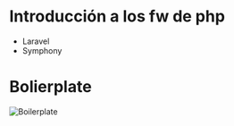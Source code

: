 # Introducción a los fw de php

- Laravel
- Symphony

# Bolierplate

![Boilerplate](/assets/boilerplate.png)
